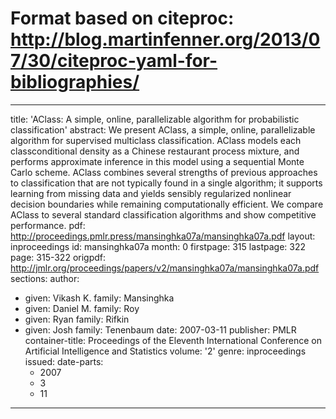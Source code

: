 # Format based on citeproc: http://blog.martinfenner.org/2013/07/30/citeproc-yaml-for-bibliographies/
---
title: 'AClass: A simple, online, parallelizable algorithm for probabilistic classification'
abstract: We present AClass, a simple, online, parallelizable algorithm for supervised
  multiclass classification. AClass models each classconditional density as a Chinese
  restaurant process mixture, and performs approximate inference in this model using
  a sequential Monte Carlo scheme. AClass combines several strengths of previous approaches
  to classification that are not typically found in a single algorithm; it supports
  learning from missing data and yields sensibly regularized nonlinear decision boundaries
  while remaining computationally efficient. We compare AClass to several standard
  classification algorithms and show competitive performance.
pdf: http://proceedings.pmlr.press/mansinghka07a/mansinghka07a.pdf
layout: inproceedings
id: mansinghka07a
month: 0
firstpage: 315
lastpage: 322
page: 315-322
origpdf: http://jmlr.org/proceedings/papers/v2/mansinghka07a/mansinghka07a.pdf
sections: 
author:
- given: Vikash K.
  family: Mansinghka
- given: Daniel M.
  family: Roy
- given: Ryan
  family: Rifkin
- given: Josh
  family: Tenenbaum
date: 2007-03-11
publisher: PMLR
container-title: Proceedings of the Eleventh International Conference on Artificial
  Intelligence and Statistics
volume: '2'
genre: inproceedings
issued:
  date-parts:
  - 2007
  - 3
  - 11
---

